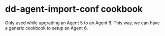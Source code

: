 # dd-agent-import-conf cookbook

Only used while upgrading an Agent 5 to an Agent 6.
This way, we can have a generic cookbook to setup an Agent 6.
